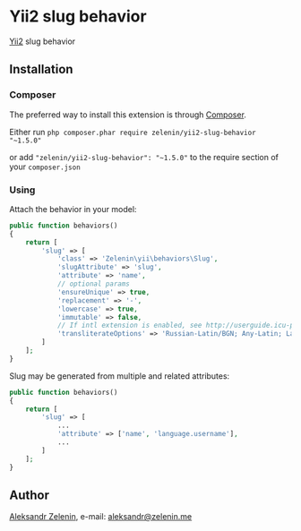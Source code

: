 # Yii2 slug behavior

[Yii2](http://www.yiiframework.com) slug behavior

## Installation

### Composer

The preferred way to install this extension is through [Composer](http://getcomposer.org/).

Either run ```php composer.phar require zelenin/yii2-slug-behavior "~1.5.0"```

or add ```"zelenin/yii2-slug-behavior": "~1.5.0"``` to the require section of your ```composer.json```

### Using

Attach the behavior in your model:

```php
public function behaviors()
{
    return [
        'slug' => [
            'class' => 'Zelenin\yii\behaviors\Slug',
            'slugAttribute' => 'slug',
            'attribute' => 'name',
            // optional params
            'ensureUnique' => true,
            'replacement' => '-',
            'lowercase' => true,
            'immutable' => false,
            // If intl extension is enabled, see http://userguide.icu-project.org/transforms/general. 
            'transliterateOptions' => 'Russian-Latin/BGN; Any-Latin; Latin-ASCII; NFD; [:Nonspacing Mark:] Remove; NFC;'
        ]
    ];
}
```

Slug may be generated from multiple and related attributes:

```php
public function behaviors()
{
    return [
        'slug' => [
            ...
            'attribute' => ['name', 'language.username'],
            ...
        ]
    ];
}
```

## Author

[Aleksandr Zelenin](https://github.com/zelenin/), e-mail: [aleksandr@zelenin.me](mailto:aleksandr@zelenin.me)
